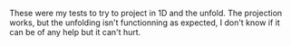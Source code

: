 These were my tests to try to project in 1D and the unfold. The projection works, but the unfolding isn't functionning as expected, I don't know if it can be of any help but it can't hurt.
